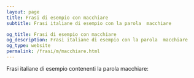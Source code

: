```yaml
---
layout: page
title: Frasi di esempio con macchiare 
subtitle: Frasi italiane di esempio con la parola  macchiare

og_title: Frasi di esempio con macchiare 
og_description: Frasi italiane di esempio con la parola  macchiare
og_type: website
permalink: /frasi/m/macchiare.html
---
```


Frasi italiane di esempio contenenti la parola macchiare:


